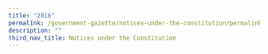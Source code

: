 ```yaml
---
title: "2016"
permalink: /government-gazette/notices-under-the-constitution/permalink/
description: ""
third_nav_title: Notices under the Constitution
---
```

